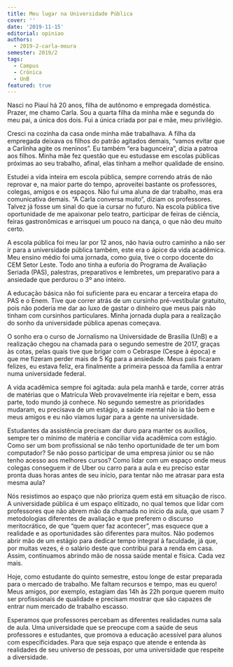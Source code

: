 ```yaml
---
title: Meu lugar na Universidade Pública
cover: ''
date: '2019-11-15'
editorial: opiniao
authors:
  - 2019-2-carla-moura
semester: 2019/2
tags:
  - Campus
  - Crônica
  - UnB
featured: true
---
```

Nasci no Piauí há 20 anos, filha de autônomo e empregada doméstica. Prazer, me chamo Carla. Sou a quarta filha da minha mãe e segunda do meu pai, a única dos dois. Fui a única criada por pai e mãe, meu privilégio.



Cresci na cozinha da casa onde minha mãe trabalhava. A filha da empregada deixava os filhos do patrão agitados demais, “vamos evitar que a Carlinha agite os meninos”. Eu também “era bagunceira”, dizia a patroa aos filhos. Minha mãe fez questão que eu estudasse em escolas públicas próximas ao seu trabalho, afinal, elas tinham a melhor qualidade de ensino. 



Estudei a vida inteira em escola pública, sempre correndo atrás de não reprovar e, na maior parte do tempo, aproveitei bastante os professores, colegas, amigos e os espaços. Não fui uma aluna de dar trabalho, mas era comunicativa demais. “A Carla conversa muito”, diziam os professores. Talvez já fosse um sinal do que ia cursar no futuro. Na escola pública tive oportunidade de me apaixonar pelo teatro, participar de feiras de ciência, feiras gastronômicas e arrisquei um pouco na dança, o que não deu muito certo. 



A escola pública foi meu lar por 12 anos, não havia outro caminho a não ser ir para a universidade pública também, este era o ápice da vida acadêmica. Meu ensino médio foi uma jornada, como guia, tive o corpo docente do CEM Setor Leste. Todo ano tinha a euforia do Programa de Avaliação Seriada (PAS), palestras, preparativos e lembretes, um preparativo para a ansiedade que perdurou o 3º ano inteiro. 



A educação básica não foi suficiente para eu encarar a terceira etapa do PAS e o Enem. Tive que correr atrás de um cursinho pré-vestibular gratuito, pois não poderia me dar ao luxo de gastar o dinheiro que meus pais não tinham com cursinhos particulares. Minha jornada dupla para a realização do sonho da universidade pública apenas começava. 



O sonho era o curso de Jornalismo na Universidade de Brasília (UnB) e a realização chegou na chamada para o segundo semestre de 2017, graças às cotas, pelas quais tive que brigar com o Cebraspe (Cespe à época) e que me fizeram perder mais de 5 Kg para a ansiedade. Meus pais ficaram felizes, eu estava feliz, era finalmente a primeira pessoa da família a entrar numa universidade federal. 



A vida acadêmica sempre foi agitada: aula pela manhã e tarde, correr atrás de matérias que o Matrícula Web provavelmente iria rejeitar e bem, essa parte, todo mundo já conhece. No segundo semestre as prioridades mudaram, eu precisava de um estágio, a saúde mental não ia tão bem e meus amigos e eu não víamos lugar para a gente na universidade. 





Estudantes da assistência precisam dar duro para manter os auxílios, sempre ter o mínimo de matéria e conciliar vida acadêmica com estágio. Como ser um bom profissional se não tenho oportunidade de ter um bom computador? Se não posso participar de uma empresa júnior ou se não tenho acesso aos melhores cursos? Como lidar com um espaço onde meus colegas conseguem ir de Uber ou carro para a aula e eu preciso estar pronta duas horas antes de seu início, para tentar não me atrasar para esta mesma aula?



Nós resistimos ao espaço que não prioriza quem está em situação de risco. A universidade pública é um espaço elitizado, no qual temos que lidar com professores que não abrem mão da chamada no início da aula, que usam 7 metodologias diferentes de avaliação e que preferem o discurso meritocrático, de que “quem quer faz acontecer”, mas esquece que a realidade e as oportunidades são diferentes para muitos. Não podemos abrir mão de um estágio para dedicar tempo integral à faculdade, já que, por muitas vezes, é o salário deste que contribui para a renda em casa. Assim, continuamos abrindo mão de nossa saúde mental e física. Cada vez mais. 



Hoje, como estudante do quinto semestre, estou longe de estar preparada para o mercado de trabalho. Me faltam recursos e tempo, mas eu quero! Meus amigos, por exemplo, estagiam das 14h às 22h porque querem muito ser profissionais de qualidade e precisam mostrar que são capazes de entrar num mercado de trabalho escasso. 



Esperamos que professores percebam as diferentes realidades numa sala de aula. Uma universidade que se preocupe com a saúde de seus professores e estudantes, que promova a educação acessível para alunos com especificidades. Para que seja espaço que atende e entenda às realidades de seu universo de pessoas, por uma universidade que respeite a diversidade.
